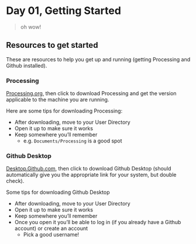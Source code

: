 # Day 01, Getting Started

> oh wow!

## Resources to get started

These are resources to help you get up and running (getting Processing and Github installed).

### Processing

[Processing.org](https://processing.org/), then click to download Processing and get the version applicable to the machine you are running.

Here are some tips for downloading Processing:

* After downloading, move to your User Directory
* Open it up to make sure it works
* Keep somewhere you’ll remember
	* e.g. `Documents/Processing` is a good spot

### Github Desktop

[Desktop.Github.com](https://desktop.github.com/), then click to download Github Desktop (should automatically give you the appropriate link for your system, but double check).

Some tips for downloading Github Desktop

* After downloading, move to your User Directory
* Open it up to make sure it works
* Keep somewhere you’ll remember
* Once you open it you’ll be able to log in (if you already have a Github account) or create an account
	* Pick a good username!
